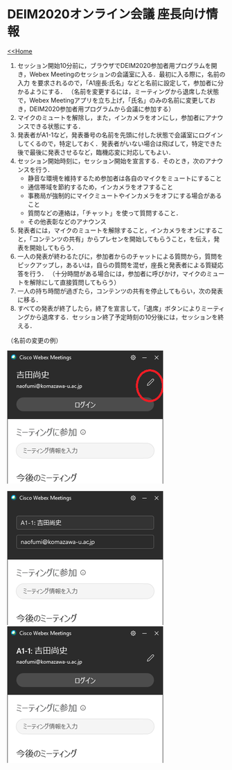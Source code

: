 # DEIM2020オンライン会議 座長向け情報

[<<Home](README.md)

1. セッション開始10分前に，ブラウザでDEIM2020参加者用プログラムを開き，Webex Meetingのセッションの会議室に入る．最初に入る際に，名前の入力
を要求されるので，「A1座長:氏名」などと名前に設定して，参加者に分かるようにする．
（名前を変更するには，ミーティングから退席した状態で，Webex Meetingアプリを立ち上げ，「氏名」のみの名前に変更しておき，DEIM2020参加者用プログラムから会議に参加する）
1. マイクのミュートを解除し，また，インカメラをオンにし，参加者にアナウンスできる状態にする．
1. 発表者がA1-1など，発表番号の名前を先頭に付した状態で会議室にログインしてくるので，特定しておく．発表者がいない場合は飛ばして，特定できた後で最後に発表させるなど，臨機応変に対応してもよい．
1. セッション開始時刻に，セッション開始を宣言する．そのとき，次のアナウンスを行う．
    * 静音な環境を維持するため参加者は各自のマイクをミュートにすること
    * 通信帯域を節約するため，インカメラをオフすること
    * 事務局が強制的にマイクミュートやインカメラをオフにする場合があること
    * 質問などの連絡は，「チャット」を使って質問すること．
    * その他表彰などのアナウンス
1. 発表者には，マイクのミュートを解除すること，インカメラをオンにすること，「コンテンツの共有」からプレセンを開始してもらうこと，を伝え，発表を開始してもらう．
1. 一人の発表が終わるたびに，参加者からのチャットによる質問から，質問をピックアップし，あるいは，自らの質問を混ぜ，座長と発表者による質疑応答を行う．
（十分時間がある場合には，参加者に呼びかけ，マイクのミュートを解除にして直接質問してもらう）
1. 一人の持ち時間が過ぎたら，コンテンツの共有を停止してもらい，次の発表に移る．
1. すべての発表が終了したら，終了を宣言して，「退席」ボタンによりミーティングから退席する．セッション終了予定時刻の10分後には，セッションを終える．

（名前の変更の例）

![名前の変更](img/rename1.png)

![名前の変更](img/rename4.png)
![名前の変更](img/rename5.png)
